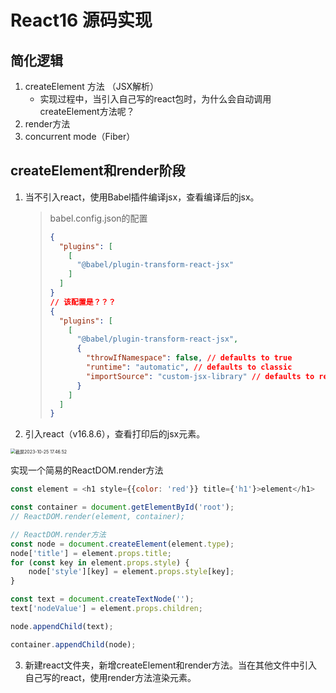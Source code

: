 # React16 源码实现

## 简化逻辑

1. createElement 方法  （JSX解析）
   - 实现过程中，当引入自己写的react包时，为什么会自动调用createElement方法呢？
2. render方法
3. concurrent mode（Fiber）

## createElement和render阶段

1. 当不引入react，使用Babel插件编译jsx，查看编译后的jsx。

   > babel.config.json的配置
   >
   > ```json
   > {
   >   "plugins": [
   >     [
   >       "@babel/plugin-transform-react-jsx"
   >     ]
   >   ]
   > }
   > // 该配置是？？？
   > {
   >   "plugins": [
   >     [
   >       "@babel/plugin-transform-react-jsx",
   >       {
   >         "throwIfNamespace": false, // defaults to true
   >         "runtime": "automatic", // defaults to classic
   >         "importSource": "custom-jsx-library" // defaults to react
   >       }
   >     ]
   >   ]
   > }
   > ```

2. 引入react（v16.8.6），查看打印后的jsx元素。

<img src="/Users/hkp/Desktop/截屏2023-10-25 17.46.52.png" alt="截屏2023-10-25 17.46.52" style="zoom:50%;" />

实现一个简易的ReactDOM.render方法

```javascript
const element = <h1 style={{color: 'red'}} title={'h1'}>element</h1>

const container = document.getElementById('root');
// ReactDOM.render(element, container);

// ReactDOM.render方法
const node = document.createElement(element.type);
node['title'] = element.props.title;
for (const key in element.props.style) {
    node['style'][key] = element.props.style[key];
}

const text = document.createTextNode('');
text['nodeValue'] = element.props.children;

node.appendChild(text);

container.appendChild(node);
```

3. 新建react文件夹，新增createElement和render方法。当在其他文件中引入自己写的react，使用render方法渲染元素。
